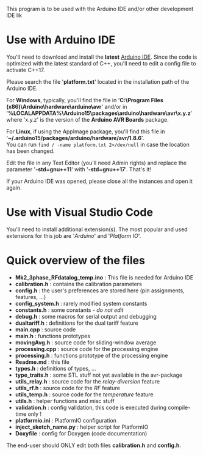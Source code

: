 This program is to be used with the Arduino IDE and/or other development IDE lik

# Use with Arduino IDE

You'll need to download and install the **latest** [Arduino IDE](https://www.arduino.cc/en/software).
Since the code is optimized with the latest standard of C++, you'll need to edit a config file to activate C++17. 	

Please search the file '**platform.txt**' located in the installation path of the Arduino IDE.

For **Windows**, typically, you'll find the file in '**C:\Program Files (x86)\Arduino\hardware\arduino\avr**' and/or in '**%LOCALAPPDATA%\Arduino15\packages\arduino\hardware\avr\x.y.z**' where 'x.y.z' is the version of the **Arduino AVR Boards** package.

For **Linux**, if using the AppImage package, you'll find this file in '**~/.arduino15/packages/arduino/hardware/avr/1.8.6**'.  
You can run `find / -name platform.txt 2>/dev/null` in case the location has been changed.

Edit the file in any Text Editor (you'll need Admin rights) and replace the parameter '**-std=gnu++11**' with '**-std=gnu++17**'. That's it!	

If your Arduino IDE was opened, please close all the instances and open it again.	

# Use with Visual Studio Code

You'll need to install additional extension(s). The most popular and used extensions for this job are '*Arduino*' and '*Platform IO*'.

# Quick overview of the files

- **Mk2_3phase_RFdatalog_temp.ino** : This file is needed for Arduino IDE
- **calibration.h** : contains the calibration parameters
- **config.h** : the user's preferences are stored here (pin assignments, features, ...)
- **config_system.h** : rarely modified system constants
- **constants.h** : some constants - *do not edit*
- **debug.h** : some macros for serial output and debugging
- **dualtariff.h** : definitions for the dual tariff feature
- **main.cpp** : source code
- **main.h** : functions prototypes
- **movingAvg.h** : source code for sliding-window average
- **processing.cpp** : source code for the processing engine
- **processing.h** : functions prototype of the processing engine
- **Readme.md** : this file
- **types.h** : definitions of types, ...
- **type_traits.h** : some STL stuff not yet available in the avr-package
- **utils_relay.h** : source code for the *relay-diversion* feature
- **utils_rf.h** : source code for the *RF* feature
- **utils_temp.h** : source code for the *temperature* feature
- **utils.h** : helper functions and misc stuff
- **validation.h** : config validation, this code is executed during compile-time only !
- **platformio.ini** : PlatformIO configuration
- **inject_sketch_name.py** : helper script for PlatformIO
- **Doxyfile** : config for Doxygen (code documentation)

The end-user should ONLY edit both files **calibration.h** and **config.h**.
